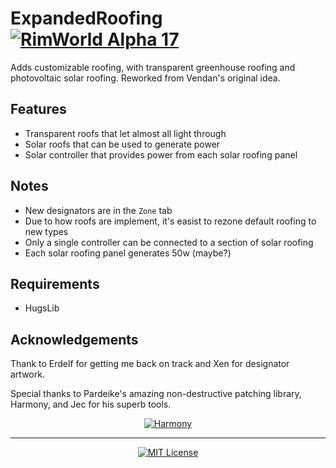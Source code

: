 # ExpandedRoofing [![RimWorld Alpha 17](https://img.shields.io/badge/RimWorld-Alpha%2017-brightgreen.svg)](http://rimworldgame.com/) 

Adds customizable roofing, with transparent greenhouse roofing and photovoltaic solar roofing. Reworked from Vendan's original idea.

## Features
- Transparent roofs that let almost all light through
- Solar roofs that can be used to generate power
- Solar controller that provides power from each solar roofing panel

## Notes
- New designators are in the `Zone` tab
- Due to how roofs are implement, it's easist to rezone default roofing to new types
- Only a single controller can be connected to a section of solar roofing
- Each solar roofing panel generates 50w (maybe?)

## Requirements
- HugsLib

## Acknowledgements

Thank to Erdelf for getting me back on track and Xen for designator artwork.

Special thanks to Pardeike's amazing non-destructive patching library, Harmony, and Jec for his superb tools.
<p align="center">
  <a href="https://github.com/pardeike/Harmony">
    <img src="https://s24.postimg.org/58bl1rz39/logo.png" alt="Harmony" />
  </a>
</p>

<hr>

<p align="center">
  <a href="./LICENSE">
    <img src="https://img.shields.io/badge/license-MIT-lightgray.svg?style=flat" alt="MIT License" />
  </a>
</p> 